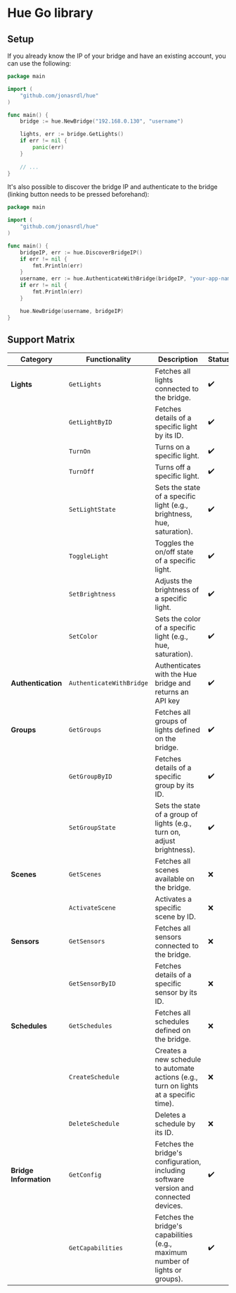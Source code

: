 # Hue Go library

## Setup
If you already know the IP of your bridge and have an existing account, you can use the following:
```go
package main

import (
	"github.com/jonasrdl/hue"
)

func main() {
	bridge := hue.NewBridge("192.168.0.130", "username")

	lights, err := bridge.GetLights()
	if err != nil {
		panic(err)
    }
	
	// ...
}
```

It's also possible to discover the bridge IP and authenticate to the bridge (linking button needs to be pressed beforehand):
```go
package main

import (
	"github.com/jonasrdl/hue"
)

func main() {
	bridgeIP, err := hue.DiscoverBridgeIP()
	if err != nil {
		fmt.Println(err)
	}
	username, err := hue.AuthenticateWithBridge(bridgeIP, "your-app-name") // Press the button before
	if err != nil {
		fmt.Println(err)
	}

	hue.NewBridge(username, bridgeIP)
}
```

## Support Matrix

| **Category**           | **Functionality**        | **Description**                                                                       | **Status** |
|------------------------|--------------------------|---------------------------------------------------------------------------------------|------------|
| **Lights**             | `GetLights`              | Fetches all lights connected to the bridge.                                           | ✔️         |
|                        | `GetLightByID`           | Fetches details of a specific light by its ID.                                        | ✔️         |
|                        | `TurnOn`                 | Turns on a specific light.                                                            | ✔️         |
|                        | `TurnOff`                | Turns off a specific light.                                                           | ✔️         |
|                        | `SetLightState`          | Sets the state of a specific light (e.g., brightness, hue, saturation).               | ✔️         |
|                        | `ToggleLight`            | Toggles the on/off state of a specific light.                                         | ✔️         |
|                        | `SetBrightness`          | Adjusts the brightness of a specific light.                                           | ✔️         |
|                        | `SetColor`               | Sets the color of a specific light (e.g., hue, saturation).                           | ✔️         |
| **Authentication**     | `AuthenticateWithBridge` | Authenticates with the Hue bridge and returns an API key                              | ✔️         |
| **Groups**             | `GetGroups`              | Fetches all groups of lights defined on the bridge.                                   | ✔️          |
|                        | `GetGroupByID`           | Fetches details of a specific group by its ID.                                        | ✔️          |
|                        | `SetGroupState`          | Sets the state of a group of lights (e.g., turn on, adjust brightness).               | ✔️          |
| **Scenes**             | `GetScenes`              | Fetches all scenes available on the bridge.                                           | ❌          |
|                        | `ActivateScene`          | Activates a specific scene by ID.                                                     | ❌          |
| **Sensors**            | `GetSensors`             | Fetches all sensors connected to the bridge.                                          | ❌          |
|                        | `GetSensorByID`          | Fetches details of a specific sensor by its ID.                                       | ❌          |
| **Schedules**          | `GetSchedules`           | Fetches all schedules defined on the bridge.                                          | ❌          |
|                        | `CreateSchedule`         | Creates a new schedule to automate actions (e.g., turn on lights at a specific time). | ❌          |
|                        | `DeleteSchedule`         | Deletes a schedule by its ID.                                                         | ❌          |
| **Bridge Information** | `GetConfig`              | Fetches the bridge's configuration, including software version and connected devices. | ✔️         |
|                        | `GetCapabilities`        | Fetches the bridge's capabilities (e.g., maximum number of lights or groups).         | ✔️          |
